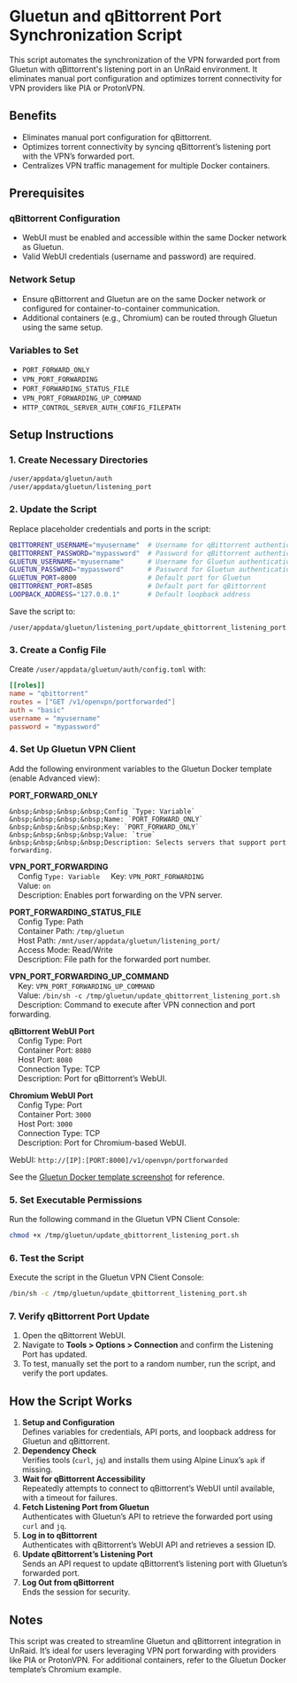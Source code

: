 # Gluetun and qBittorrent Port Synchronization Script

This script automates the synchronization of the VPN forwarded port from Gluetun with qBittorrent's listening port in an UnRaid environment. It eliminates manual port configuration and optimizes torrent connectivity for VPN providers like PIA or ProtonVPN.

## Benefits
- Eliminates manual port configuration for qBittorrent.
- Optimizes torrent connectivity by syncing qBittorrent’s listening port with the VPN’s forwarded port.
- Centralizes VPN traffic management for multiple Docker containers.

## Prerequisites
### qBittorrent Configuration
- WebUI must be enabled and accessible within the same Docker network as Gluetun.
- Valid WebUI credentials (username and password) are required.

### Network Setup
- Ensure qBittorrent and Gluetun are on the same Docker network or configured for container-to-container communication.
- Additional containers (e.g., Chromium) can be routed through Gluetun using the same setup.

### Variables to Set
- `PORT_FORWARD_ONLY`
- `VPN_PORT_FORWARDING`
- `PORT_FORWARDING_STATUS_FILE`
- `VPN_PORT_FORWARDING_UP_COMMAND`
- `HTTP_CONTROL_SERVER_AUTH_CONFIG_FILEPATH`

## Setup Instructions
### 1. Create Necessary Directories
```bash
/user/appdata/gluetun/auth
/user/appdata/gluetun/listening_port
```

### 2. Update the Script
Replace placeholder credentials and ports in the script:
```bash
QBITTORRENT_USERNAME="myusername"  # Username for qBittorrent authentication
QBITTORRENT_PASSWORD="mypassword"  # Password for qBittorrent authentication
GLUETUN_USERNAME="myusername"      # Username for Gluetun authentication
GLUETUN_PASSWORD="mypassword"      # Password for Gluetun authentication
GLUETUN_PORT=8000                  # Default port for Gluetun
QBITTORRENT_PORT=8585              # Default port for qBittorrent
LOOPBACK_ADDRESS="127.0.0.1"       # Default loopback address
```
Save the script to:
```
/user/appdata/gluetun/listening_port/update_qbittorrent_listening_port.sh
```

### 3. Create a Config File
Create `/user/appdata/gluetun/auth/config.toml` with:
```toml
[[roles]]
name = "qbittorrent"
routes = ["GET /v1/openvpn/portforwarded"]
auth = "basic"
username = "myusername"
password = "mypassword"
```

### 4. Set Up Gluetun VPN Client  
Add the following environment variables to the Gluetun Docker template (enable Advanced view):

**PORT_FORWARD_ONLY**  
```
&nbsp;&nbsp;&nbsp;&nbsp;Config `Type: Variable`  
&nbsp;&nbsp;&nbsp;&nbsp;Name: `PORT_FORWARD_ONLY`  
&nbsp;&nbsp;&nbsp;&nbsp;Key: `PORT_FORWARD_ONLY`  
&nbsp;&nbsp;&nbsp;&nbsp;Value: `true`  
&nbsp;&nbsp;&nbsp;&nbsp;Description: Selects servers that support port forwarding.  
```

**VPN_PORT_FORWARDING**  
&nbsp;&nbsp;&nbsp;&nbsp;Config `Type: Variable` 
&nbsp;&nbsp;&nbsp;&nbsp;Key: `VPN_PORT_FORWARDING`  
&nbsp;&nbsp;&nbsp;&nbsp;Value: `on`  
&nbsp;&nbsp;&nbsp;&nbsp;Description: Enables port forwarding on the VPN server.  

**PORT_FORWARDING_STATUS_FILE**  
&nbsp;&nbsp;&nbsp;&nbsp;Config Type: Path  
&nbsp;&nbsp;&nbsp;&nbsp;Container Path: `/tmp/gluetun`  
&nbsp;&nbsp;&nbsp;&nbsp;Host Path: `/mnt/user/appdata/gluetun/listening_port/`  
&nbsp;&nbsp;&nbsp;&nbsp;Access Mode: Read/Write  
&nbsp;&nbsp;&nbsp;&nbsp;Description: File path for the forwarded port number.  

**VPN_PORT_FORWARDING_UP_COMMAND**  
&nbsp;&nbsp;&nbsp;&nbsp;Key: `VPN_PORT_FORWARDING_UP_COMMAND`  
&nbsp;&nbsp;&nbsp;&nbsp;Value: `/bin/sh -c /tmp/gluetun/update_qbittorrent_listening_port.sh`  
&nbsp;&nbsp;&nbsp;&nbsp;Description: Command to execute after VPN connection and port forwarding.  

**qBittorrent WebUI Port**  
&nbsp;&nbsp;&nbsp;&nbsp;Config Type: Port  
&nbsp;&nbsp;&nbsp;&nbsp;Container Port: `8080`  
&nbsp;&nbsp;&nbsp;&nbsp;Host Port: `8080`  
&nbsp;&nbsp;&nbsp;&nbsp;Connection Type: TCP  
&nbsp;&nbsp;&nbsp;&nbsp;Description: Port for qBittorrent’s WebUI.  

**Chromium WebUI Port**  
&nbsp;&nbsp;&nbsp;&nbsp;Config Type: Port  
&nbsp;&nbsp;&nbsp;&nbsp;Container Port: `3000`  
&nbsp;&nbsp;&nbsp;&nbsp;Host Port: `3000`  
&nbsp;&nbsp;&nbsp;&nbsp;Connection Type: TCP  
&nbsp;&nbsp;&nbsp;&nbsp;Description: Port for Chromium-based WebUI.

WebUI: `http://[IP]:[PORT:8000]/v1/openvpn/portforwarded`

See the [Gluetun Docker template screenshot](https://github.com/RzrZrx/Gluetun-qBittorrent-Port-Updater-Script-For-unRAID/raw/main/Setup/img/GluetunVPN_template.png) for reference.

### 5. Set Executable Permissions
Run the following command in the Gluetun VPN Client Console:
```bash
chmod +x /tmp/gluetun/update_qbittorrent_listening_port.sh
```

### 6. Test the Script
Execute the script in the Gluetun VPN Client Console:
```bash
/bin/sh -c /tmp/gluetun/update_qbittorrent_listening_port.sh
```

### 7. Verify qBittorrent Port Update
1. Open the qBittorrent WebUI.
2. Navigate to **Tools > Options > Connection** and confirm the Listening Port has updated.
3. To test, manually set the port to a random number, run the script, and verify the port updates.

## How the Script Works
1. **Setup and Configuration**  
   Defines variables for credentials, API ports, and loopback address for Gluetun and qBittorrent.
2. **Dependency Check**  
   Verifies tools (`curl`, `jq`) and installs them using Alpine Linux’s `apk` if missing.
3. **Wait for qBittorrent Accessibility**  
   Repeatedly attempts to connect to qBittorrent’s WebUI until available, with a timeout for failures.
4. **Fetch Listening Port from Gluetun**  
   Authenticates with Gluetun’s API to retrieve the forwarded port using `curl` and `jq`.
5. **Log in to qBittorrent**  
   Authenticates with qBittorrent’s WebUI API and retrieves a session ID.
6. **Update qBittorrent’s Listening Port**  
   Sends an API request to update qBittorrent’s listening port with Gluetun’s forwarded port.
7. **Log Out from qBittorrent**  
   Ends the session for security.

## Notes
This script was created to streamline Gluetun and qBittorrent integration in UnRaid. It’s ideal for users leveraging VPN port forwarding with providers like PIA or ProtonVPN. For additional containers, refer to the Gluetun Docker template’s Chromium example.
